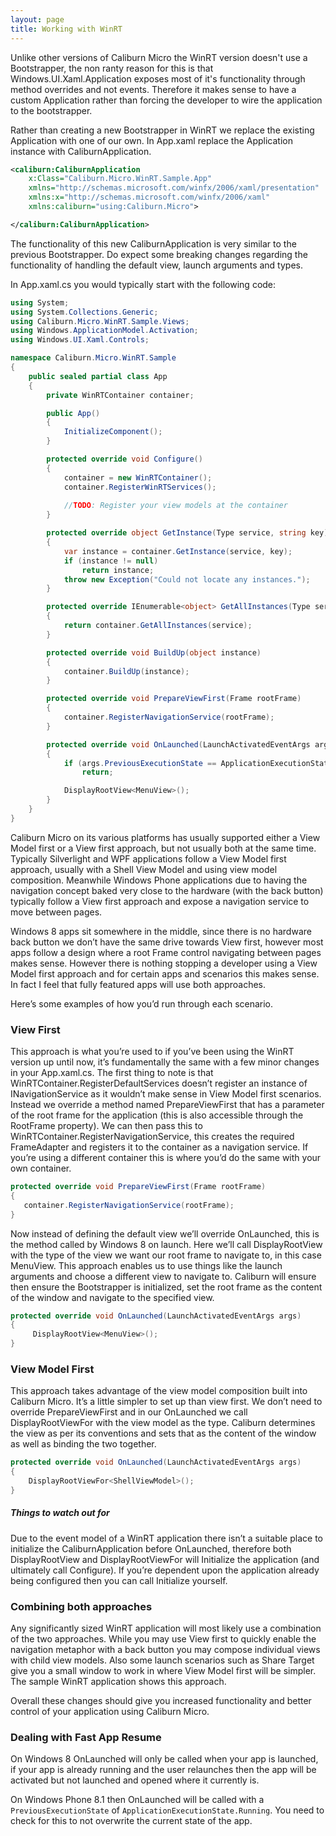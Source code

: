 ```yaml
---
layout: page
title: Working with WinRT
---
```


Unlike other versions of Caliburn Micro the WinRT version doesn't use a Bootstrapper, the non ranty reason for this is that Windows.UI.Xaml.Application exposes most of it's functionality through method overrides and not events. Therefore it makes sense to have a custom Application rather than forcing the developer to wire the application to the bootstrapper.

Rather than creating a new Bootstrapper in WinRT we replace the existing Application with one of our own. In App.xaml replace the Application instance with CaliburnApplication.

``` xml
<caliburn:CaliburnApplication
    x:Class="Caliburn.Micro.WinRT.Sample.App"
    xmlns="http://schemas.microsoft.com/winfx/2006/xaml/presentation"
    xmlns:x="http://schemas.microsoft.com/winfx/2006/xaml"
    xmlns:caliburn="using:Caliburn.Micro">

</caliburn:CaliburnApplication>
```

The functionality of this new CaliburnApplication is very similar to the previous Bootstrapper. Do expect some breaking changes regarding the functionality of handling the default view, launch arguments and types.

In App.xaml.cs you would typically start with the following code:

``` csharp
using System;
using System.Collections.Generic;
using Caliburn.Micro.WinRT.Sample.Views;
using Windows.ApplicationModel.Activation;
using Windows.UI.Xaml.Controls;

namespace Caliburn.Micro.WinRT.Sample
{
    public sealed partial class App
    {
        private WinRTContainer container;

        public App()
        {
            InitializeComponent();
        }

        protected override void Configure()
        {
            container = new WinRTContainer();
            container.RegisterWinRTServices();
            
            //TODO: Register your view models at the container
        }

        protected override object GetInstance(Type service, string key)
        {
            var instance = container.GetInstance(service, key);
            if (instance != null)
                return instance;
            throw new Exception("Could not locate any instances.");
        }

        protected override IEnumerable<object> GetAllInstances(Type service)
        {
            return container.GetAllInstances(service);
        }

        protected override void BuildUp(object instance)
        {
            container.BuildUp(instance);
        }

        protected override void PrepareViewFirst(Frame rootFrame)
        {
            container.RegisterNavigationService(rootFrame);
        }

        protected override void OnLaunched(LaunchActivatedEventArgs args)
        {
 			if (args.PreviousExecutionState == ApplicationExecutionState.Running)
                return;

            DisplayRootView<MenuView>();
        }
    }
}
```

Caliburn Micro on its various platforms has usually supported either a View Model first or a View first approach, but not usually both at the same time. Typically Silverlight and WPF applications follow a View Model first approach, usually with a Shell View Model and using view model composition. Meanwhile Windows Phone applications due to having the navigation concept baked very close to the hardware (with the back button) typically follow a View first approach and expose a navigation service to move between pages.

Windows 8 apps sit somewhere in the middle, since there is no hardware back button we don’t have the same drive towards View first, however most apps follow a design where a root Frame control navigating between pages makes sense. However there is nothing stopping a developer using a View Model first approach and for certain apps and scenarios this makes sense. In fact I feel that fully featured apps will use both approaches.

Here’s some examples of how you’d run through each scenario.

### View First

This approach is what you’re used to if you’ve been using the WinRT version up until now, it’s fundamentally the same with a few minor changes in your App.xaml.cs. The first thing to note is that WinRTContainer.RegisterDefaultServices doesn’t register an instance of INavigationService as it wouldn’t make sense in View Model first scenarios. Instead we override a method named PrepareViewFirst that has a parameter of the root frame for the application (this is also accessible through the RootFrame property). We can then pass this to WinRTContainer.RegisterNavigationService, this creates the required FrameAdapter and registers it to the container as a navigation service. If you’re using a different container this is where you’d do the same with your own container.

``` csharp
protected override void PrepareViewFirst(Frame rootFrame)
{
   container.RegisterNavigationService(rootFrame);
}
```

Now instead of defining the default view we’ll override OnLaunched, this is the method called by Windows 8 on launch. Here we’ll call DisplayRootView with the type of the view we want our root frame to navigate to, in this case MenuView. This approach enables us to use things like the launch arguments and choose a different view to navigate to. Caliburn will ensure then ensure the Bootstrapper is initialized, set the root frame as the content of the window and navigate to the specified view.

``` csharp
protected override void OnLaunched(LaunchActivatedEventArgs args)
{
     DisplayRootView<MenuView>();
}
```

### View Model First

This approach takes advantage of the view model composition built into Caliburn Micro. It’s a little simpler to set up than view first. We don’t need to override PrepareViewFirst and in our OnLaunched we call DisplayRootViewFor with the view model as the type. Caliburn determines the view as per its conventions and sets that as the content of the window as well as binding the two together.

``` csharp
protected override void OnLaunched(LaunchActivatedEventArgs args)
{
    DisplayRootViewFor<ShellViewModel>();
}
```

##### Things to watch out for

Due to the event model of a WinRT application there isn’t a suitable place to initialize the CaliburnApplication before OnLaunched, therefore both DisplayRootView and DisplayRootViewFor will Initialize the application (and ultimately call Configure). If you’re dependent upon the application already being configured then you can call Initialize yourself.

### Combining both approaches

Any significantly sized WinRT application will most likely use a combination of the two approaches. While you may use View first to quickly enable the navigation metaphor with a back button you may compose individual views with child view models. Also some launch scenarios such as Share Target give you a small window to work in where View Model first will be simpler. The sample WinRT application shows this approach.

Overall these changes should give you increased functionality and better control of your application using Caliburn Micro.


### Dealing with Fast App Resume

On Windows 8 OnLaunched will only be called when your app is launched, if your app is already running and the user relaunches then the app will be activated but not launched and opened where it currently is.

On Windows Phone 8.1 then OnLaunched will be called with a `PreviousExecutionState` of `ApplicationExecutionState.Running`. You need to check for this to not overwrite the current state of the app.